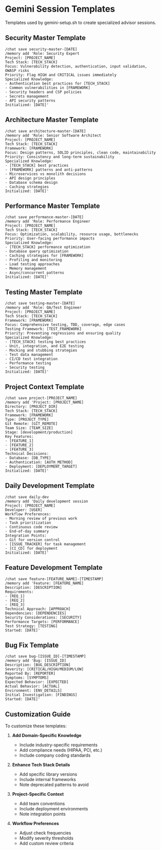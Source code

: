 # Gemini Session Templates

Templates used by gemini-setup.sh to create specialized advisor sessions.

## Security Master Template

```
/chat save security-master-[DATE]
/memory add 'Role: Security Expert
Project: [PROJECT_NAME]
Tech Stack: [TECH_STACK]
Focus: Vulnerability detection, authentication, input validation, OWASP risks
Priority: Flag HIGH and CRITICAL issues immediately
Specialized Knowledge:
- Authentication best practices for [TECH_STACK]
- Common vulnerabilities in [FRAMEWORK]
- Security headers and CSP policies
- Secrets management
- API security patterns
Initialized: [DATE]'
```

## Architecture Master Template

```
/chat save architecture-master-[DATE]
/memory add 'Role: Senior Software Architect
Project: [PROJECT_NAME]
Tech Stack: [TECH_STACK]
Framework: [FRAMEWORK]
Focus: Design patterns, SOLID principles, clean code, maintainability
Priority: Consistency and long-term sustainability
Specialized Knowledge:
- [TECH_STACK] best practices
- [FRAMEWORK] patterns and anti-patterns
- Microservices vs monolith decisions
- API design principles
- Database schema design
- Caching strategies
Initialized: [DATE]'
```

## Performance Master Template

```
/chat save performance-master-[DATE]
/memory add 'Role: Performance Engineer
Project: [PROJECT_NAME]
Tech Stack: [TECH_STACK]
Focus: Optimization, scalability, resource usage, bottlenecks
Priority: User-facing performance impacts
Specialized Knowledge:
- [TECH_STACK] performance optimization
- Database query optimization
- Caching strategies for [FRAMEWORK]
- Profiling and monitoring
- Load testing approaches
- Memory management
- Async/concurrent patterns
Initialized: [DATE]'
```

## Testing Master Template

```
/chat save testing-master-[DATE]
/memory add 'Role: QA/Test Engineer
Project: [PROJECT_NAME]
Tech Stack: [TECH_STACK]
Framework: [FRAMEWORK]
Focus: Comprehensive testing, TDD, coverage, edge cases
Testing Framework: [TEST_FRAMEWORK]
Priority: Preventing regressions and ensuring quality
Specialized Knowledge:
- [TECH_STACK] testing best practices
- Unit, integration, and E2E testing
- Mocking and stubbing strategies
- Test data management
- CI/CD test integration
- Performance testing
- Security testing
Initialized: [DATE]'
```

## Project Context Template

```
/chat save project-[PROJECT_NAME]
/memory add 'Project: [PROJECT_NAME]
Directory: [PROJECT_DIR]
Tech Stack: [TECH_STACK]
Framework: [FRAMEWORK]
Type: [PROJECT_TYPE]
Git Remote: [GIT_REMOTE]
Team Size: [TEAM_SIZE]
Stage: [development/production]
Key Features:
- [FEATURE_1]
- [FEATURE_2]
- [FEATURE_3]
Technical Decisions:
- Database: [DB_TYPE]
- Authentication: [AUTH_METHOD]
- Deployment: [DEPLOYMENT_TARGET]
Initialized: [DATE]'
```

## Daily Development Template

```
/chat save daily-dev
/memory add 'Daily development session
Project: [PROJECT_NAME]
Developer: [USER]
Workflow Preferences:
- Morning review of previous work
- Task prioritization
- Continuous code review
- End-of-day summary
Integration Points:
- Git for version control
- [ISSUE_TRACKER] for task management
- [CI_CD] for deployment
Initialized: [DATE]'
```

## Feature Development Template

```
/chat save feature-[FEATURE_NAME]-[TIMESTAMP]
/memory add 'Feature: [FEATURE_NAME]
Description: [DESCRIPTION]
Requirements:
- [REQ_1]
- [REQ_2]
- [REQ_3]
Technical Approach: [APPROACH]
Dependencies: [DEPENDENCIES]
Security Considerations: [SECURITY]
Performance Targets: [PERFORMANCE]
Test Strategy: [TESTING]
Started: [DATE]'
```

## Bug Fix Template

```
/chat save bug-[ISSUE_ID]-[TIMESTAMP]
/memory add 'Bug: [ISSUE_ID]
Description: [BUG_DESCRIPTION]
Severity: [CRITICAL/HIGH/MEDIUM/LOW]
Reported By: [REPORTER]
Symptoms: [SYMPTOMS]
Expected Behavior: [EXPECTED]
Actual Behavior: [ACTUAL]
Environment: [ENV_DETAILS]
Initial Investigation: [FINDINGS]
Started: [DATE]'
```

## Customization Guide

To customize these templates:

1. **Add Domain-Specific Knowledge**
   - Include industry-specific requirements
   - Add compliance needs (HIPAA, PCI, etc.)
   - Include company coding standards

2. **Enhance Tech Stack Details**
   - Add specific library versions
   - Include internal frameworks
   - Note deprecated patterns to avoid

3. **Project-Specific Context**
   - Add team conventions
   - Include deployment environments
   - Note integration points

4. **Workflow Preferences**
   - Adjust check frequencies
   - Modify severity thresholds
   - Add custom review criteria